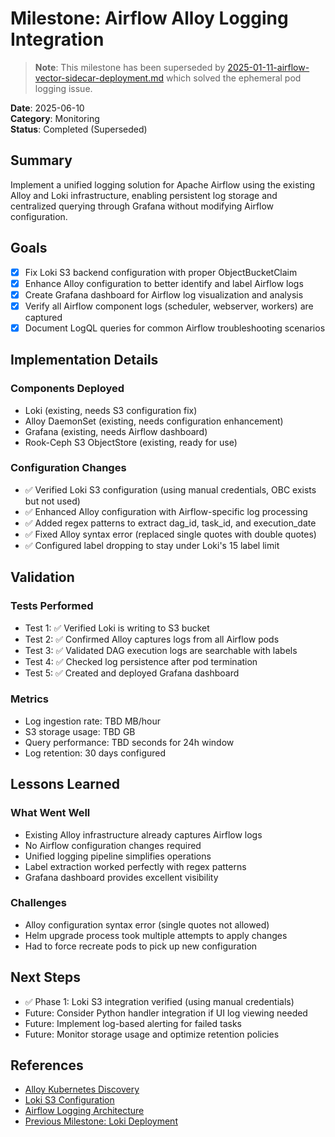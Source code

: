 # Milestone: Airflow Alloy Logging Integration

> **Note**: This milestone has been superseded by [2025-01-11-airflow-vector-sidecar-deployment.md](./2025-01-11-airflow-vector-sidecar-deployment.md) which solved the ephemeral pod logging issue.

**Date**: 2025-06-10  
**Category**: Monitoring  
**Status**: Completed (Superseded)

## Summary

Implement a unified logging solution for Apache Airflow using the existing Alloy and Loki infrastructure, enabling persistent log storage and centralized querying through Grafana without modifying Airflow configuration.

## Goals

- [x] Fix Loki S3 backend configuration with proper ObjectBucketClaim
- [x] Enhance Alloy configuration to better identify and label Airflow logs
- [x] Create Grafana dashboard for Airflow log visualization and analysis
- [x] Verify all Airflow component logs (scheduler, webserver, workers) are captured
- [x] Document LogQL queries for common Airflow troubleshooting scenarios

## Implementation Details

### Components Deployed
- Loki (existing, needs S3 configuration fix)
- Alloy DaemonSet (existing, needs configuration enhancement)
- Grafana (existing, needs Airflow dashboard)
- Rook-Ceph S3 ObjectStore (existing, ready for use)

### Configuration Changes
- ✅ Verified Loki S3 configuration (using manual credentials, OBC exists but not used)
- ✅ Enhanced Alloy configuration with Airflow-specific log processing
- ✅ Added regex patterns to extract dag_id, task_id, and execution_date
- ✅ Fixed Alloy syntax error (replaced single quotes with double quotes)
- ✅ Configured label dropping to stay under Loki's 15 label limit

## Validation

### Tests Performed
- Test 1: ✅ Verified Loki is writing to S3 bucket
- Test 2: ✅ Confirmed Alloy captures logs from all Airflow pods
- Test 3: ✅ Validated DAG execution logs are searchable with labels
- Test 4: ✅ Checked log persistence after pod termination
- Test 5: ✅ Created and deployed Grafana dashboard

### Metrics
- Log ingestion rate: TBD MB/hour
- S3 storage usage: TBD GB
- Query performance: TBD seconds for 24h window
- Log retention: 30 days configured

## Lessons Learned

### What Went Well
- Existing Alloy infrastructure already captures Airflow logs
- No Airflow configuration changes required
- Unified logging pipeline simplifies operations
- Label extraction worked perfectly with regex patterns
- Grafana dashboard provides excellent visibility

### Challenges
- Alloy configuration syntax error (single quotes not allowed)
- Helm upgrade process took multiple attempts to apply changes
- Had to force recreate pods to pick up new configuration

## Next Steps

- ✅ Phase 1: Loki S3 integration verified (using manual credentials)
- Future: Consider Python handler integration if UI log viewing needed
- Future: Implement log-based alerting for failed tasks
- Future: Monitor storage usage and optimize retention policies

## References

- [Alloy Kubernetes Discovery](https://grafana.com/docs/alloy/latest/reference/components/discovery.kubernetes/)
- [Loki S3 Configuration](https://grafana.com/docs/loki/latest/storage/#s3)
- [Airflow Logging Architecture](https://airflow.apache.org/docs/apache-airflow/stable/administration-and-deployment/logging-monitoring/logging-architecture.html)
- [Previous Milestone: Loki Deployment](./2025-06-10-loki-deployment.md)